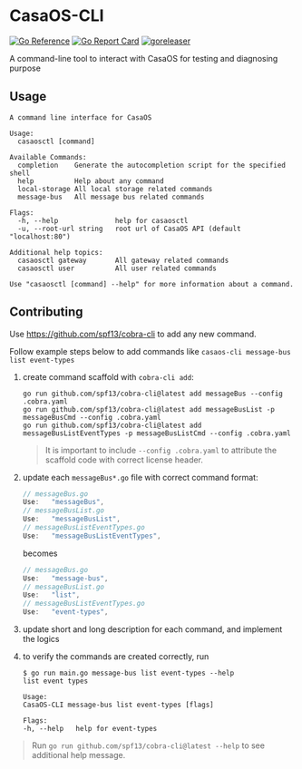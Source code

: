 # CasaOS-CLI

[![Go Reference](https://pkg.go.dev/badge/github.com/IceWhaleTech/CasaOS-CLI.svg)](https://pkg.go.dev/github.com/IceWhaleTech/CasaOS-CLI) [![Go Report Card](https://goreportcard.com/badge/github.com/IceWhaleTech/CasaOS-CLI)](https://goreportcard.com/report/github.com/IceWhaleTech/CasaOS-CLI) [![goreleaser](https://github.com/IceWhaleTech/CasaOS-CLI/actions/workflows/release.yml/badge.svg)](https://github.com/IceWhaleTech/CasaOS-CLI/actions/workflows/release.yml)

A command-line tool to interact with CasaOS for testing and diagnosing purpose

## Usage

```text
A command line interface for CasaOS

Usage:
  casaosctl [command]

Available Commands:
  completion    Generate the autocompletion script for the specified shell
  help          Help about any command
  local-storage All local storage related commands
  message-bus   All message bus related commands

Flags:
  -h, --help              help for casaosctl
  -u, --root-url string   root url of CasaOS API (default "localhost:80")

Additional help topics:
  casaosctl gateway       All gateway related commands
  casaosctl user          All user related commands

Use "casaosctl [command] --help" for more information about a command.
```

## Contributing

Use <https://github.com/spf13/cobra-cli> to add any new command.

Follow example steps below to add commands like `casaos-cli message-bus list event-types`

1. create command scaffold with `cobra-cli add`:

    ```shell
    go run github.com/spf13/cobra-cli@latest add messageBus --config .cobra.yaml
    go run github.com/spf13/cobra-cli@latest add messageBusList -p messageBusCmd --config .cobra.yaml
    go run github.com/spf13/cobra-cli@latest add messageBusListEventTypes -p messageBusListCmd --config .cobra.yaml
    ```

    > It is important to include `--config .cobra.yaml` to attribute the scaffold code with correct license header.

2. update each `messageBus*.go` file with correct command format:

    ```go
    // messageBus.go
    Use:   "messageBus",
    // messageBusList.go
    Use:   "messageBusList",
    // messageBusListEventTypes.go
    Use:   "messageBusListEventTypes",
    ```

    becomes

    ```go
    // messageBus.go
    Use:   "message-bus",
    // messageBusList.go
    Use:   "list",
    // messageBusListEventTypes.go
    Use:   "event-types",
    ```

3. update short and long description for each command, and implement the logics

4. to verify the commands are created correctly, run

    ```shell
    $ go run main.go message-bus list event-types --help
    list event types

    Usage:
    CasaOS-CLI message-bus list event-types [flags]

    Flags:
    -h, --help   help for event-types
    ```

> Run `go run github.com/spf13/cobra-cli@latest --help` to see additional help message.
